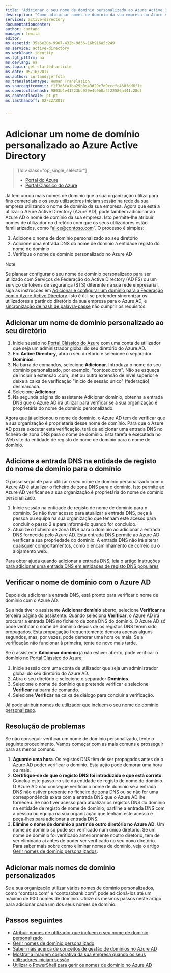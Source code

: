 ```yaml
---
title: "Adicionar o seu nome de domínio personalizado ao Azure Active Directory | Microsoft Docs"
description: "Como adicionar nomes de domínio da sua empresa ao Azure Active Directory e como verificar o nome de domínio."
services: active-directory
documentationcenter: 
author: curtand
manager: femila
editor: 
ms.assetid: 35a6e20a-9907-432b-9d36-16b916a5c249
ms.service: active-directory
ms.workload: identity
ms.tgt_pltfrm: na
ms.devlang: na
ms.topic: get-started-article
ms.date: 05/16/2017
ms.author: curtand;jeffsta
ms.translationtype: Human Translation
ms.sourcegitcommit: f1f3d6fa1ba29b0d43d29c7d9cccfc430fdd6f1e
ms.openlocfilehash: 9803b4e41223bc979e4c0b0a4f22586a441c28df
ms.contentlocale: pt-pt
ms.lasthandoff: 02/22/2017


---
```

# <a name="add-a-custom-domain-name-to-azure-active-directory"></a>Adicionar um nome de domínio personalizado ao Azure Active Directory
> [!div class="op_single_selector"]
> * [Portal do Azure](active-directory-domains-add-azure-portal.md)
> * [Portal Clássico do Azure](active-directory-add-domain.md)
> 
> 

Já tem um ou mais nomes de domínio que a sua organização utiliza para fins comerciais e os seus utilizadores iniciam sessão na rede da sua empresa utilizando o nome de domínio da sua empresa. Agora que está a utilizar o Azure Active Directory (Azure AD), pode também adicionar ao Azure AD o nome de domínio da sua empresa. Isto permite-lhe atribuir nomes de utilizador no diretório com que os seus utilizadores estão familiarizados, como “alice@contoso.com”. O processo é simples:

1. Adicione o nome de domínio personalizado ao seu diretório
2. Adicione uma entrada DNS do nome de domínio à entidade registo do nome de domínio
3. Verifique o nome de domínio personalizado no Azure AD

> [!NOTE]
> Se planear configurar o seu nome de domínio personalizado para ser utilizado com Serviços de Federação do Active Directory (AD FS) ou um serviço de tokens de segurança (STS) diferente na sua rede empresarial, siga as instruções em [Adicionar e configurar um domínio para a Federação com o Azure Active Directory](active-directory-add-domain-federated.md). Isto é útil se pretender sincronizar os utilizadores a partir do diretório da sua empresa para o Azure AD, e [sincronização de hash de palavra-passe](active-directory-aadconnectsync-implement-password-synchronization.md) não cumprir os requisitos.
> 
> 

## <a name="add-a-custom-domain-name-to-your-directory"></a>Adicionar um nome de domínio personalizado ao seu diretório
1. Inicie sessão no [Portal Clássico do Azure](https://manage.windowsazure.com/) com uma conta de utilizador que seja um administrador global do seu diretório do Azure AD.
2. Em **Active Directory**, abra o seu diretório e selecione o separador **Domínios**.
3. Na barra de comandos, selecione **Adicionar**. Introduza o nome do seu domínio personalizado, por exemplo, "contoso.com". Não se esqueça de incluir a extensão .com, .net ou outra extensão de nível superior e deixe a caixa de verificação "início de sessão único" (federação) desmarcada.
4. Selecione **Adicionar**.
5. Na segunda página do assistente Adicionar domínio, obtenha a entrada DNS que o Azure AD irá utilizar para verificar se a sua organização é proprietária do nome de domínio personalizado.

Agora que já adicionou o nome de domínio, o Azure AD tem de verificar que a sua organização é proprietária desse nome de domínio. Para que o Azure AD possa executar esta verificação, terá de adicionar uma entrada DNS no ficheiro de zona DNS para o nome de domínio. Esta tarefa é executada no Web site da entidade de registo de nome de domínio para o nome de domínio.

## <a name="add-the-dns-entry-at-the-domain-name-registrar-for-the-domain"></a>Adicione a entrada DNS na entidade de registo do nome de domínio para o domínio
O passo seguinte para utilizar o seu nome de domínio personalizado com o Azure AD é atualizar o ficheiro de zona DNS para o domínio. Isto permite ao Azure AD verificar se a sua organização é proprietária do nome de domínio personalizado.

1. Inicie sessão na entidade de registo de nome de domínio para o domínio. Se não tiver acesso para atualizar a entrada DNS, peça à pessoa ou equipa na sua organização que tenham este acesso para concluir o passo 2 e para informá-lo quando for concluído.
2. Atualize o ficheiro de zona DNS para o domínio ao adicionar a entrada DNS fornecida pelo Azure AD. Esta entrada DNS permite ao Azure AD verificar a sua propriedade do domínio. A entrada DNS não irá alterar quaisquer comportamentos, como o encaminhamento de correio ou o alojamento web.

Para obter ajuda quando adicionar a entrada DNS, leia o artigo [Instruções para adicionar uma entrada DNS em entidades de registo DNS populares](https://support.office.com/article/Create-DNS-records-for-Office-365-when-you-manage-your-DNS-records-b0f3fdca-8a80-4e8e-9ef3-61e8a2a9ab23/)

## <a name="verify-the-domain-name-with-azure-ad"></a>Verificar o nome de domínio com o Azure AD
Depois de adicionar a entrada DNS, está pronto para verificar o nome de domínio com o Azure AD.

Se ainda tiver o assistente **Adicionar domínio** aberto, selecione **Verificar** na terceira página do assistente. Quando seleciona **Verificar**, o Azure AD irá procurar a entrada DNS no ficheiro de zona DNS do domínio. O Azure AD só pode verificar o nome de domínio depois de os registos DNS terem sido propagados. Esta propagação frequentemente demora apenas alguns segundos, mas, por vezes, pode demorar uma hora ou mais. Se a verificação não funcionar à primeira, tente de novo mais tarde.

Se o assistente **Adicionar domínio** já não estiver aberto, pode verificar o domínio no [Portal Clássico do Azure](https://manage.windowsazure.com/):

1. Inicie sessão com uma conta de utilizador que seja um administrador global do seu diretório do Azure AD.
2. Abra o seu diretório e selecione o separador **Domínios**.
3. Selecione o nome de domínio que pretende verificar e selecione **Verificar** na barra de comando.
4. Selecione **Verificar** na caixa de diálogo para concluir a verificação.

Já pode [atribuir nomes de utilizador que incluem o seu nome de domínio personalizado](active-directory-add-domain-add-users.md).

## <a name="troubleshooting"></a>Resolução de problemas
Se não conseguir verificar um nome de domínio personalizado, tente o seguinte procedimento. Vamos começar com as mais comuns e prosseguir para as menos comuns.

1. **Aguarde uma hora**. Os registos DNS têm de ser propagados antes de o Azure AD poder verificar o domínio. Esta ação pode demorar uma hora ou mais.
2. **Certifique-se de que o registo DNS foi introduzido e que está correto**. Conclua este passo no site da entidade de registo de nome do domínio. O Azure AD não consegue verificar o nome de domínio se a entrada DNS não estiver presente no ficheiro de zona DNS ou se não for uma correspondência exata com a entrada DNS que o Azure AD lhe forneceu. Se não tiver acesso para atualizar os registos DNS do domínio na entidade de registo de nome de domínio, partilhe a entrada DNS com a pessoa ou equipa na sua organização que tenham este acesso e peça-lhes para adicionar a entrada DNS.
3. **Elimine o nome de domínio a partir de outro diretório no Azure AD**. Um nome de domínio só pode ser verificado num único diretório. Se um nome de domínio foi verificado anteriormente noutro diretório, tem de ser eliminado aí antes de poder ser verificado no seu novo diretório. Para saber mais sobre como eliminar nomes de domínio, veja o artigo [Gerir nomes de domínio personalizados](active-directory-add-manage-domain-names.md).

## <a name="add-more-custom-domain-names"></a>Adicionar mais nomes de domínio personalizados
Se a sua organização utilizar vários nomes de domínio personalizados, como “contoso.com” e “contosobank.com”, pode adicioná-los até um máximo de 900 nomes de domínio. Utilize os mesmos passos neste artigo para adicionar cada um dos seus nomes de domínio.

## <a name="next-steps"></a>Passos seguintes
* [Atribuir nomes de utilizador que incluem o seu nome de domínio personalizado](active-directory-add-domain-add-users.md)
* [Gerir nomes de domínio personalizado](active-directory-add-manage-domain-names.md)
* [Saber mais acerca de conceitos de gestão de domínios no Azure AD](active-directory-add-domain-concepts.md)
* [Mostrar a imagem corporativa da sua empresa quando os seus utilizadores iniciam sessão](active-directory-add-company-branding.md)
* [Utilizar o PowerShell para gerir os nomes de domínio no Azure AD](https://msdn.microsoft.com/library/azure/e1ef403f-3347-4409-8f46-d72dafa116e0#BKMK_ManageDomains)


